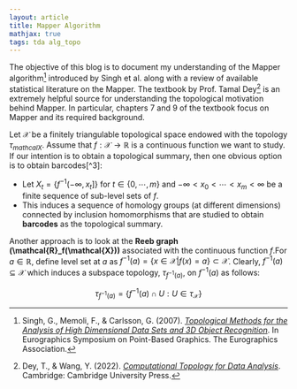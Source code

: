 ```yaml
---
layout: article
title: Mapper Algorithm
mathjax: true
tags: tda alg_topo
---
```


The objective of this blog is to document my understanding of the Mapper algorithm[^1] introduced by Singh et al. along with a review of available statistical literature on the Mapper. The textbook by Prof. Tamal Dey[^2] is an extremely helpful source for understanding the topological motivation behind Mapper. In particular, chapters 7 and 9 of the textbook focus on Mapper and its required background. 

Let $\mathcal{X}$ be a finitely triangulable topological space endowed with the topology $\tau_{mathcal{X}}$. Assume that $f:\mathcal{X} \longrightarrow \mathbb{R}$ is a continuous function we want to study. If our intention is to obtain a topological summary, then one obvious option is to obtain barcodes[^3]:
* Let $X_t = \lbrace f^{-1}(-\infty, x_t]  \rbrace$ for $t \in \lbrace 0, \cdots, m \rbrace$ and $-\infty < x_0 < \cdots < x_m < \infty$ be a finite sequence of sub-level sets of $f$.
* This induces a sequence of homology groups (at different dimensions) connected by inclusion homomorphisms that are studied to obtain **barcodes** as the topological summary.

Another approach is to look at the **Reeb graph (\mathcal{R}_f(\mathcal{X}))** associated with the continuous function $f$.For $a \in \mathbb{R}$, define level set at $a$ as $f^{-1}(a) = \lbrace x \in \mathcal{X} | f(x) = a  \rbrace \subset \mathcal{X}$. Clearly, $f^{-1}(a) \subseteq \mathcal{X}$ which induces a subspace topology, $\tau_{f^{-1}(a)}$, on $f^{-1}(a)$ as follows:

$$
\tau_{f^{-1}(a)} = \lbrace f^{-1}(a) \cap U : U \in \tau_{\mathcal{X}}  \rbrace
$$
















[^1]: Singh, G., Memoli, F., & Carlsson, G. (2007). [*Topological Methods for the Analysis of High Dimensional Data Sets and 3D Object Recognition*](https://doi.org/10.2312/SPBG/SPBG07/091-100). In Eurographics Symposium on Point-Based Graphics. The Eurographics Association. 
[^2]: Dey, T., & Wang, Y. (2022). [*Computational Topology for Data Analysis*](10.1017/9781009099950). Cambridge: Cambridge University Press. 
